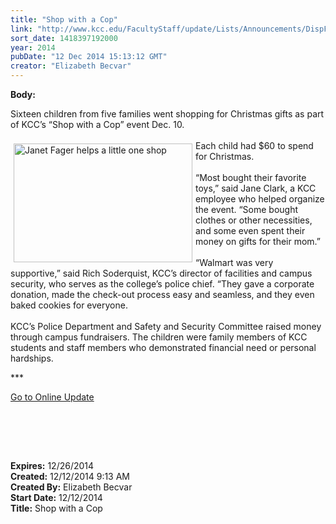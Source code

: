 ```yaml
---
title: "Shop with a Cop"
link: "http://www.kcc.edu/FacultyStaff/update/Lists/Announcements/DispForm.aspx?ID=1769"
sort_date: 1418397192000
year: 2014
pubDate: "12 Dec 2014 15:13:12 GMT"
creator: "Elizabeth Becvar"
---
```


<div><b>Body:</b> <div class="ExternalClass6826173D8CBB43D59A80DE3FC0F37C79"><p>​Sixteen children from five families went shopping for Christmas gifts as part of KCC’s “Shop with a Cop” event Dec. 10.<br /><br /><img width="358" height="239" alt="Janet Fager helps a little one shop" src="/FacultyStaff/update/PublishingImages/Shop_with_a_Cop%20-%20Janet_Fager.jpg" style="height:190px;vertical-align:auto;float:left;margin:5px;width:286px" />Each child had $60 to spend for Christmas.  <br /><br />“Most bought their favorite toys,” said Jane Clark, a KCC employee who helped organize the event. “Some bought clothes or other necessities, and some even spent their money on gifts for their mom.”<br /><br />“Walmart was very supportive,” said Rich Soderquist, KCC’s director of facilities and campus security, who serves as the college’s police chief. “They gave a corporate donation, made the check-out process easy and seamless, and they even baked cookies for everyone. <br /><br />KCC’s Police Department and Safety and Security Committee raised money through campus fundraisers. The children were family members of KCC students and staff members who demonstrated financial need or personal hardships.</p>
<p>***</p>
<p><a href="/FacultyStaff/update/Pages/dailyupdate.aspx">Go to Online Update</a></p>
<p> </p>
<p><br /> </p></div></div>
<div><b>Expires:</b> 12/26/2014</div>
<div><b>Created:</b> 12/12/2014 9:13 AM</div>
<div><b>Created By:</b> Elizabeth Becvar</div>
<div><b>Start Date:</b> 12/12/2014</div>
<div><b>Title:</b> Shop with a Cop</div>
